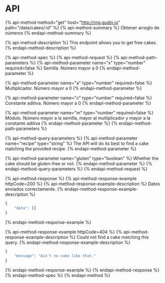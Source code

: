 # API

{% api-method method="get" host="http://rng.gudin.io" path="/data/cakes/:id" %}
{% api-method-summary %}
Obtener arreglo de números
{% endapi-method-summary %}

{% api-method-description %}
This endpoint allows you to get free cakes.
{% endapi-method-description %}

{% api-method-spec %}
{% api-method-request %}
{% api-method-path-parameters %}
{% api-method-parameter name="x" type="number" required=false %}
Semilla. Número mayor a 0
{% endapi-method-parameter %}

{% api-method-parameter name="a" type="number" required=false %}
Multiplicador. Número mayor a 0
{% endapi-method-parameter %}

{% api-method-parameter name="c" type="number" required=false %}
Constante aditiva. Número mayor a 0
{% endapi-method-parameter %}

{% api-method-parameter name="m" type="number" required=false %}
Módulo. Número mayor a la semilla, mayor al multiplicador y mayor a la constante aditiva
{% endapi-method-parameter %}
{% endapi-method-path-parameters %}

{% api-method-query-parameters %}
{% api-method-parameter name="recipe" type="string" %}
The API will do its best to find a cake matching the provided recipe.
{% endapi-method-parameter %}

{% api-method-parameter name="gluten" type="boolean" %}
Whether the cake should be gluten-free or not.
{% endapi-method-parameter %}
{% endapi-method-query-parameters %}
{% endapi-method-request %}

{% api-method-response %}
{% api-method-response-example httpCode=200 %}
{% api-method-response-example-description %}
Datos enviados correctamente.
{% endapi-method-response-example-description %}

```javascript
{
    "data": []
}
```
{% endapi-method-response-example %}

{% api-method-response-example httpCode=404 %}
{% api-method-response-example-description %}
Could not find a cake matching this query.
{% endapi-method-response-example-description %}

```javascript
{
    "message": "Ain't no cake like that."
}
```
{% endapi-method-response-example %}
{% endapi-method-response %}
{% endapi-method-spec %}
{% endapi-method %}



